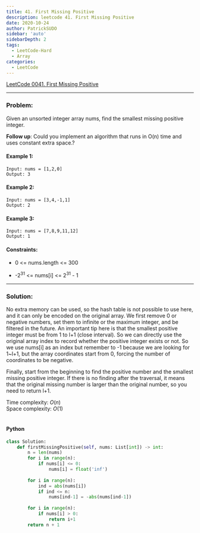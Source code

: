 ```yaml
---
title: 41. First Missing Positive
description: leetcode 41. First Missing Positive
date: 2020-10-24
author: PatrickSUDO
sidebar: 'auto'
sidebarDepth: 2
tags: 
  - LeetCode-Hard
  - Array
categories:
  - LeetCode
---
```

[LeetCode 0041. First Missing Positive](https://leetcode.com/problems/first-missing-positive/)

---
### Problem: 

Given an unsorted integer array nums, find the smallest missing positive integer.

**Follow up**: Could you implement an algorithm that runs in O(n) time and uses constant extra space.?


#### Example 1:

    Input: nums = [1,2,0]
    Output: 3

#### Example 2:

    Input: nums = [3,4,-1,1]
    Output: 2

#### Example 3:

    Input: nums = [7,8,9,11,12]
    Output: 1

#### Constraints:

- 0 <= nums.length <= 300

- -2<sup>31</sup> <= nums[i] <= 2<sup>31</sup> - 1

---
### Solution:
No extra memory can be used, so the hash table is not possible to use here, and it can only be encoded on the original array. We first remove 0 or negative numbers, set them to infinite or the maximum integer, and be filtered in the future. An important tip here is that the smallest positive integer must be from 1 to l+1 (close interval). So we can directly use the original array index to record whether the positive integer exists or not.
So we use nums[i] as an index but remember to -1 because we are looking for 1~l+1, but the array coordinates start from 0, forcing the number of coordinates to be negative.

Finally, start from the beginning to find the positive number and the smallest missing positive integer. If there is no finding after the traversal, it means that the original missing number is larger than the original number, so you need to return l+1.

Time complexity: $O(n)$ </br>
Space complexity: $O(1)$
</br>
</br>

#### Python
```python
class Solution:
    def firstMissingPositive(self, nums: List[int]) -> int:
        n = len(nums)
        for i in range(n):
            if nums[i] <= 0:
                nums[i] = float('inf')
        
        for i in range(n):
            ind = abs(nums[i])
            if ind <= n:
                nums[ind-1] = -abs(nums[ind-1])
        
        for i in range(n):
            if nums[i] > 0:
                return i+1
        return n + 1
```
<Disqus shortname="patricksudo" />
